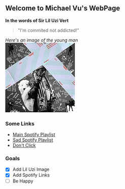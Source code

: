 ## Welcome to Michael Vu's WebPage
**In the words of Sir Lil Uzi Vert**
> "I'm commited not addicted!"
>
*Here's an image of the young man*  
![Image](/LIR2.jpg)

### Some Links
- [Main Spotify Playlist](https://open.spotify.com/playlist/7eQVYX5OojUcPta3u0XRzg)
- [Sad Spotify Playlist](https://open.spotify.com/playlist/2nc1PSY18589KgbhyQWBHV)
- [Don't Click](https://www.youtube.com/watch?v=dQw4w9WgXcQ)

### Goals
- [x] Add Lil Uzi Image
- [x] Add Spotify Links
- [ ] Be Happy
